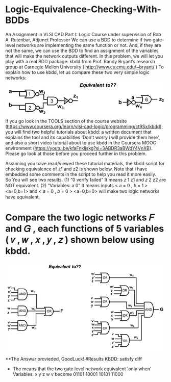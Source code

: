 # Logic-Equivalence-Checking-With-BDDs                    
An Assignment in VLSI CAD Part I: Logic Course under supervision of Rob A. Rutenbar, Adjunct Professor
We can use a BDD to determine if two gate-level networks are implementing the same function or not. And, if they are not the same, we can use the BDD to find an assignment of the variables that will make the network outputs different. In this problem, we will let you play with a real BDD package: kbdd from Prof. Randy Bryant’s research group at Carnegie Mellon University (
http://www.cs.cmu.edu/~bryant/
)
To explain how to use kbdd, let us compare these two very simple logic networks:                      
![](https://github.com/3a3del/Logic-Equivalence-Checking-With-BDDs/blob/main/Q9_sim.png)                    
If you go look in the TOOLS section of the course website (https://www.coursera.org/learn/vlsi-cad-logic/programming/ct9Sx/kbdd), you will find two helpful tutorials about kbdd: a written document that explains the tool and its capabilities 'Don't worry i will provide them here', and also a short video tutorial about to use kbdd in the Coursera MOOC environment (https://youtu.be/kfaFnkljskg?si=3ABDR3aBWdY4VnXB). Please go look at those before you proceed further in this problem.

Assuming you have read/viewed these tutorial materials, the kbdd script for checking equivalence of z1 and z2 is shown below. Note that i have embedded some comments in the script to help you read it more easily.                                                                                                    
So You will see two results. (1) “0 verify failed” It means 𝑧 1 z1 and 𝑧 2 z2 are NOT equivalent. (2) “Variables: a 0” It means inputs < 𝑎 = 0 , 𝑏 = 1 > <a=0,b=1> and < 𝑎 = 0 , 𝑏 = 0 > <a=0,b=0> will make two logic networks have equivalent.                                                                                                    
# Compare the two logic networks 𝐹 and 𝐺 , each functions of 5 variables ( 𝑣 , 𝑤 , 𝑥 , 𝑦 , 𝑧 ) shown below using kbdd.
![](https://github.com/3a3del/Logic-Equivalence-Checking-With-BDDs/blob/main/temp.png)

**The Answar provieded, GoodLuck!
#Results
KBDD: satisfy diff
 - The means that the two gate level network equivalent 'only when'                                                                              
Variables: x y z w v become
01101
10001
10101
11000  
  
  
  
  
  
  
  
  
